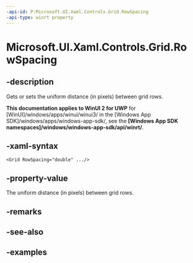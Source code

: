 ```yaml
---
-api-id: P:Microsoft.UI.Xaml.Controls.Grid.RowSpacing
-api-type: winrt property
---
```


<!-- Property syntax.
public double RowSpacing { get;  set; }
-->

# Microsoft.UI.Xaml.Controls.Grid.RowSpacing

## -description

Gets or sets the uniform distance (in pixels) between grid rows.

**This documentation applies to WinUI 2 for UWP** for [WinUI]/windows/apps/winui/winui3/ in the [Windows App SDK]/windows/apps/windows-app-sdk/, see the **[Windows App SDK namespaces]/windows/windows-app-sdk/api/winrt/**.

## -xaml-syntax

```xaml
<Grid RowSpacing="double" .../>
```

## -property-value

The uniform distance (in pixels) between grid rows.

## -remarks

## -see-also

## -examples

